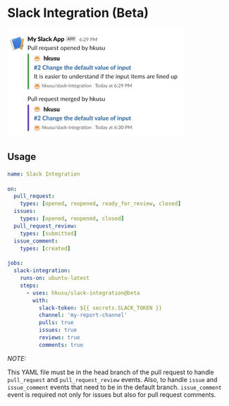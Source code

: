 # Slack Integration (Beta)

<img src="./doc/image1.png" width="400">

## Usage

```yaml
name: Slack Integration

on:
  pull_request:
    types: [opened, reopened, ready_for_review, closed]
  issues:
    types: [opened, reopened, closed]
  pull_request_review:
    types: [submitted]
  issue_comment:
    types: [created]

jobs:
  slack-integration:
    runs-on: ubuntu-latest
    steps:
      - uses: hkusu/slack-integration@beta
        with:
          slack-token: ${{ secrets.SLACK_TOKEN }}
          channel: 'my-report-channel'
          pulls: true
          issues: true
          reviews: true
          comments: true
```

*NOTE:*

This YAML file must be in the head branch of the pull request to handle `pull_request` and `pull_request_review` events.
Also, to handle `issue` and `issue_comment` events that need to be in the default branch.
`issue_comment` event is required not only for issues but also for pull request comments.
